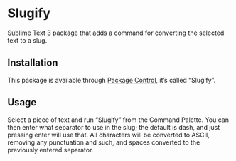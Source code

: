 # Slugify

Sublime Text 3 package that adds a command for converting the selected text to a slug.

Installation
------------
This package is available through [Package Control](https://sublime.wbond.net/), it’s called “Slugify”.

Usage
-----
Select a piece of text and run “Slugify” from the Command Palette. You can then enter what separator to use in the slug; the default is dash, and just pressing enter will use that. All characters will be converted to ASCII, removing any punctuation and such, and spaces converted to the previously entered separator.
